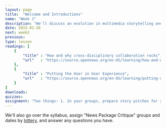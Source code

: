 ```yaml
---
layout: page
title:  "Welcome and Introductions"
name: "Week 1"
description: "We'll discuss an evolution in multimedia storytelling and modes of news consumption."
date: 2015-01-26
next: week2
previous: 
type: lesson
readings: [
    {
        "title" : "How and why cross-disciplinary collaboration rocks",
        "url"   : "https://source.opennews.org/en-US/learning/how-and-why-cross-disciplinary-collaboration-rocks/"
    },
    {
        "title" : "Putting the User in User Experience",
        "url"   : "https://source.opennews.org/en-US/learning/putting-user-user-experience/"
    }
]
downloads: 
quizzes: 
assignment: "Two things: 1. In your groups, prepare story pitches for your combined final project for both this and your Advanced Visual Journalism course. You'll pitch your story ideas to all four professors and your colleagues in class. In additional to editorial ideas, come prepared to discuss possible story forms for your ideas, keeping in mind what we discussed in class this week. We'll be looking for ideas that take advantage of possibility beyond just the basics of a single media type. Have your pitches rehearsed and professional. 2. In your News Package Critique group, submit to bCourse two project ideas, including a brief summary of why you'd like to report on them."
---
```


We'll also go over the syllabus, assign "News Package Critique" groups and dates by [lottery](http://codepen.io/sjwilliams/pen/LELeYR/?editors=001), and answer any questions you have.


